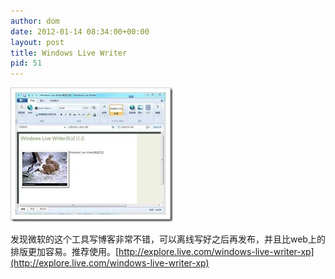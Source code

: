 ```yaml
---
author: dom
date: 2012-01-14 08:34:00+00:00
layout: post
title: Windows Live Writer
pid: 51
---
```


[![未命名](/uploads/2012/01/thumb.jpg)](/uploads/2012/01/b6b51620b2e8.jpg)

发现微软的这个工具写博客非常不错，可以离线写好之后再发布，并且比web上的排版更加容易。推荐使用。[http://explore.live.com/windows-live-writer-xp](http://explore.live.com/windows-live-writer-xp)
